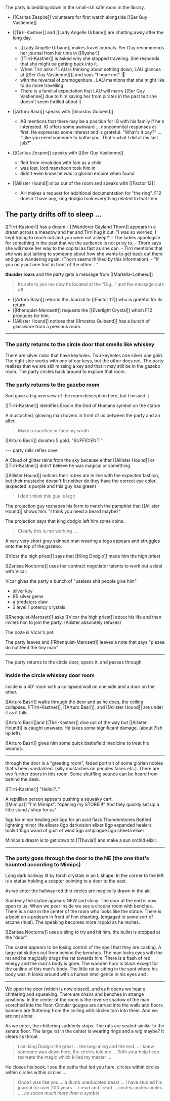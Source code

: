 The party is bedding down in the small-ish safe room in the library.

- [[Caritas Zespire]] volunteers for first watch alongside [[Ser Guy Vastienne]]
- [[Tirri-Kastner]] and [[Lady Angelle Urbane]] are chatting away after the long day. 
	- [[Lady Angelle Urbane]]  makes travel journals.  Ser Guy recommends her journal from her time in [[Rysher]]
	- [[Tirri-Kastner]] is asked why she stopped traveling.  She responds that she might be getting back into it.
	- When Tirri asks if LAU is thinking about settling down, LAU glances at [[Ser Guy Vastienne]]]] and says "I hope not".  😬
	- with the reversal of premogeniture , LAU mentions that she might like to do more travelling
	- There is a familial expectation that LAU will marry [[Ser Guy Vastienne]] due to him saving her from pirates in the past but she doesn't seem thrilled about it
- [[Arturo Basri]] speaks with [[Imostos Gulbend]]
	- AB mentions that there may be a position for IG with his family if he's interested.  IG offers some awkward ... noncommital responses at first.  He expresses some interest and is grateful.  "What's it pay?" ... "Like you need someone to bathe you. That's what I did at my last job?"

- [[Caritas Zespire]] speaks with [[Ser Guy Vastienne]] 
	- fled from revolution with fam as a child
	- was lost, lord manshoon took him in
	- didn't even know he was in glorian empire when found

- [[Allister Hound]] slips out of the room and speaks with [[Factor 12]]
	- AH makes a request for additional documentation for "the ring".  F12 doesn't have any, king dodgio took everything related to that item

## The party drifts off to sleep ...

[[Tirri-Kastner]] has a dream 
	- [[Wanderer Gayland Thorn]] appears in a dream across a meadow and her and Tirri hug it out.  "I was so worried, I kept trying to reach out and you were not asleep!"
	- The ladies appologise for something in the past that we the audience is not privy to.
	- Thorn says she will make her way to the capital as fast as she can.
	- Tirri mentions that she was just talking to someone about how she wants to get back out there and go a wandering again. (Thorn seems thrilled by this information).
	- "if you only put one foot in front of the other ..."

**thunder roars** and the party gets a message from [[Martella-Lotheed]]

> Its safe to join me now Its located at the "Dig..." and the message cuts off

- [[Arturo Basri]] returns the Journal to [[Factor 12]] who is grateful for its return.
- [[Rhenquist-Merosett]] requests the [[Everlight Crystal]] which F12 produces for him.
- [[Allister Hound]] notices that [[Imostos Gulbend]] has a bunch of glassware from a previous room.


---
### The party returns to the circle door that smells like whiskey

There are silver nobs that have keyholes.  Two keyholes one silver one gold.  The right side works with one of our keys, but the other does not.  The party realizes that we are still missing a key and that it may still be in the gazebo room.   The party circles back around to explore that room.


### The party returns to the gazebo room
Kori gave a big overview of the room description here, but I missed it.

[[Tirri-Kastner]] identifies Erodin the God of Humans symbol on the statue

A mustached, glowing man hovers in front of us between the party and an alter. 
> Make a sacrifice or face my wrath

[[Arturo Basri]] donates 5 gold.  "SUFFICIENT!"

--- party rolls reflex save

A Cloud of glitter rains from the sky because either [[Allister Hound]] or [[Tirri-Kastner]] didn't believe he was magical or something

[[Allister Hound]] notices their robes are in line with the expected fashion, but their mustache doesn't fit neither do they have the correct eye color.  (expected is purple and this guy has green)

> I don't think this guy is legit

The projection guy reshapes his form to match the pamphlet that [[Allister Hound]] shows him.  "I think you need a beard maybe?"

The projection says that king dodgio left him some coins.
> Clearly this is not working ...

A very very short gray skinned man wearing a toga appears and struggles onto the top of the gazebo.

[[Vicar the high priest]] says that [[King Dodgio]] made him the high priest

[[Zarissa Nocturne]] uses her contract negotiator talents to work out a deal with Vicar.  

Vicar gives the party a bunch of "useless shit people give him"
- silver key
- 85 silver gems
- a predators claw
- 2 level 1 potency crystals

[[Rhenquist-Merosett]] asks [[Vicar the high priest]] about his life and then invites him to join the party.  (Allister absolutely refuses)

The ooze is Vicar's pet.

The party leaves and [[Rhenquist-Merosett]] leaves a note that says "please do not feed the tiny man"

---
The party returns to the circle door, opens it, and passes through.

### Inside the circle whiskey door room
inside is a 40' room with a collapsed wall on one side and a door on the other.

[[Arturo Basri]] walks through the door and as he does, the ceiling collapses. [[Tirri-Kastner]], [[Arturo Basri]], and [[Allister Hound]] are under it as it falls.

[[Arturo Basri]]and [[Tirri-Kastner]] dive out of the way but [[Allister Hound]] is caught unaware.  He takes some significant damage. (about 7ish hp left).

[[Arturo Basri]] gives him some quick battlefield medicine to treat his wounds.

---
through the door is a "greeting room", faded portrait of some glorian nobles that's been vandalized. (silly mustaches on peoples faces etc.).  There are two further doors in this room.  Some shuffling sounds can be heard from behind the desk.

[[Tirri-Kastner]] "Hello!?.."

A reptillian person appears pushing a squeaky cart.  
[[Mimips]] "I'm Mimips".
"opening my STORE!!!"  And they quickly set up a little stand / shop for us"

5gp for minor healing pot
5gp for an acid flask
Thunderstones
Bottled lightning
minor life elixers
8gp darkvision elixer
8gp expanded healers toolkit
15gp wand of gust of wind
5gp antiplague
5gp cheeta elixer

Mimips's dream is to get down to [[Thuvia]] and make a sun orchid elixir.

---
### The party goes through the door to the NE (the one that's haunted according to Mimips)
Long dark hallway lit by torch crystals in an L shape.  In the corner to the left is a statue holding a scepter pointing to a door to the east.

As we enter the hallway red thin circles are magically drawn in the air.

Suddenly the statue appears NEW and shiny.  The door at the end is now open to us.  When we peer inside we see a circular room with benches.   There is a man in the center of the room who looks like the statue.  There is a book on a podeum in front of him chanting.  (engaged in some sort of arcane ritual).  The speaking becomes more rappid as he recites.

[[Zarissa Nocturne]] uses a sling to try and hit him.  the bullet is stopped at the "door".

The caster appears to be losing control of the spell that they are casting.  A large rat skitters out from behind the benches.  The man locks eyes with the rat and he magically drags the rat towards him.  There is a flash of red energy and the man's body is gone.  The wooden floor is black except for the outline of this man's body.  The little rat is sitting in the spot where his body was.  It looks around with a human intelligence in his eyes and .

---

We open the door (which is now closed), and as it opens we hear a chittering and squeaking.  There are chairs and benches in strange positions.  In the center of the room is the reverse shadow of the man scorched into the floor.  Circular gouges are carved into the walls and floors.  banners are fluttering from the ceiling with circles torn into them.  And we are not alone.

As we enter, the chittering suddenly stops.  The rats are seated similar to the senate floor.  The large rat in the center is wearing rings and a wig maybe?  It clears its throat.

> I am king Dodgio the great ... the beginning and the end ... I knew someone was down here, the circles told me ...   With your help I can recreate the magic which killed my master ... 

He closes his book.   I see the paths that led you here.  circles within circles within circles within circles ... 

> Once I was like you ... a dumb uneducated beast ... I have studied his journal for over 200 years ... i read and i read ... circles circles circles .... _its soooo much more than a symbol_



